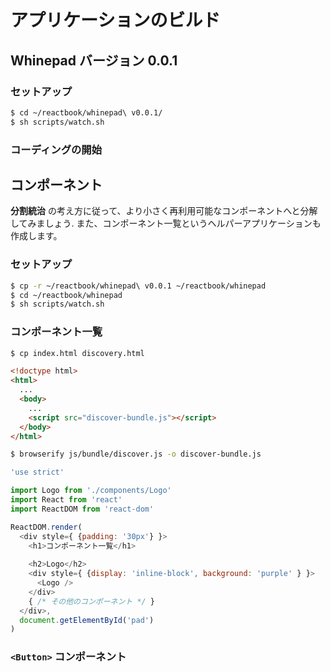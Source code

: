 # アプリケーションのビルド
## Whinepad バージョン 0.0.1

### セットアップ

```bash
$ cd ~/reactbook/whinepad\ v0.0.1/
$ sh scripts/watch.sh
```

### コーディングの開始

## コンポーネント
__分割統治__ の考え方に従って、より小さく再利用可能なコンポーネントへと分解してみましょう.
また、コンポーネント一覧というヘルパーアプリケーションも作成します。

### セットアップ

```bash
$ cp -r ~/reactbook/whinepad\ v0.0.1 ~/reactbook/whinepad
$ cd ~/reactbook/whinepad
$ sh scripts/watch.sh
```

### コンポーネント一覧

```bash
$ cp index.html discovery.html
```

```html
<!doctype html>
<html>
  ...
  <body>
    ...
    <script src="discover-bundle.js"></script>
  </body>
</html>
```

```bash
$ browserify js/bundle/discover.js -o discover-bundle.js
```

```js
'use strict'

import Logo from './components/Logo'
import React from 'react'
import ReactDOM from 'react-dom'

ReactDOM.render(
  <div style={ {padding: '30px'} }>
    <h1>コンポーネント一覧</h1>
    
    <h2>Logo</h2>
    <div style={ {display: 'inline-block', background: 'purple' } }>
      <Logo />
    </div>
    { /* その他のコンポーネント */ }
  </div>,
  document.getElementById('pad')
)
```

### `<Button>` コンポーネント

